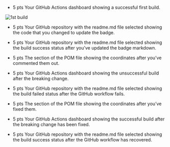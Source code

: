 - 5 pts Your GitHub Actions dashboard showing a successful first build.

![1st build](./hw5Images/1.png)

- 5 pts Your GitHub repository with the readme.md file selected showing the code that you
changed to update the badge.

- 5 pts Your GitHub repository with the readme.md file selected showing the build success
status after you’ve updated the badge markdown.

- 5 pts The section of the POM file showing the coordinates after you’ve commented them
out.

- 5 pts Your GitHub Actions dashboard showing the unsuccessful build after the breaking
change.

- 5 pts Your GitHub repository with the readme.md file selected showing the build failed
status after the GitHub workflow fails.

- 5 pts The section of the POM file showing the coordinates after you’ve fixed them.

- 5 pts Your GitHub Actions dashboard showing the successful build after the breaking
change has been fixed.

- 5 pts Your GitHub repository with the readme.md file selected showing the build success
status after the GitHub workflow has recovered.
